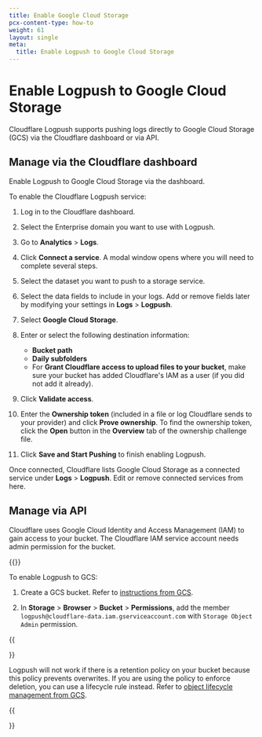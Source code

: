 ```yaml
---
title: Enable Google Cloud Storage
pcx-content-type: how-to
weight: 61
layout: single
meta:
  title: Enable Logpush to Google Cloud Storage
---
```


# Enable Logpush to Google Cloud Storage

Cloudflare Logpush supports pushing logs directly to Google Cloud Storage (GCS) via the Cloudflare dashboard or via API.

## Manage via the Cloudflare dashboard

Enable Logpush to Google Cloud Storage via the dashboard.

To enable the Cloudflare Logpush service:

1.  Log in to the Cloudflare dashboard.

2.  Select the Enterprise domain you want to use with Logpush.

3.  Go to **Analytics** > **Logs**.

4.  Click **Connect a service**. A modal window opens where you will need to complete several steps.

5.  Select the dataset you want to push to a storage service.

6.  Select the data fields to include in your logs. Add or remove fields later by modifying your settings in **Logs** > **Logpush**.

7.  Select **Google Cloud Storage**.

8.  Enter or select the following destination information:

    - **Bucket path**
    - **Daily subfolders**
    - For **Grant Cloudflare access to upload files to your bucket**, make sure your bucket has added Cloudflare's IAM as a user (if you did not add it already).

9.  Click **Validate access**.

10. Enter the **Ownership token** (included in a file or log Cloudflare sends to your provider) and click **Prove ownership**. To find the ownership token, click the **Open** button in the **Overview** tab of the ownership challenge file.

11. Click **Save and Start Pushing** to finish enabling Logpush.

Once connected, Cloudflare lists Google Cloud Storage as a connected service under **Logs** > **Logpush**. Edit or remove connected services from here.

## Manage via API

Cloudflare uses Google Cloud Identity and Access Management (IAM) to gain access to your bucket. The Cloudflare IAM service account needs admin permission for the bucket.

{{<render file="_enable-read-permissions.md">}}

To enable Logpush to GCS:

1.  Create a GCS bucket. Refer to [instructions from GCS](https://cloud.google.com/storage/docs/creating-buckets#storage-create-bucket-console).

2.  In **Storage** > **Browser** > **Bucket** > **Permissions**, add the member `logpush@cloudflare-data.iam.gserviceaccount.com` with `Storage Object Admin` permission.

{{<Aside type="note" header="Note">}}

Logpush will not work if there is a retention policy on your bucket because this policy prevents overwrites. If you are using the policy to enforce deletion, you can use a lifecycle rule instead. Refer to [object lifecycle management from GCS](https://cloud.google.com/storage/docs/lifecycle).

{{</Aside>}}
